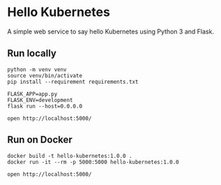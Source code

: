 # Hello Kubernetes

A simple web service to say hello Kubernetes using Python 3 and Flask.

## Run locally

```
python -m venv venv
source venv/bin/activate
pip install --requirement requirements.txt

FLASK_APP=app.py
FLASK_ENV=development
flask run --host=0.0.0.0

open http://localhost:5000/
```

## Run on Docker

```
docker build -t hello-kubernetes:1.0.0 .
docker run -it --rm -p 5000:5000 hello-kubernetes:1.0.0

open http://localhost:5000/
```
